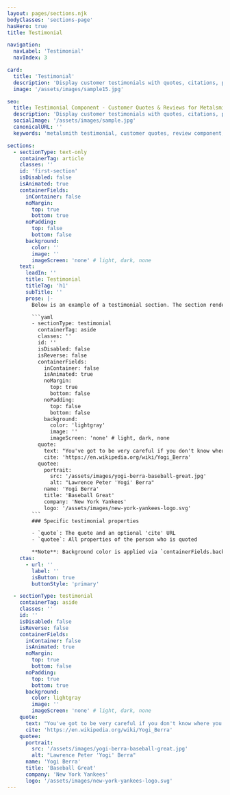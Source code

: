 ```yaml
---
layout: pages/sections.njk
bodyClasses: 'sections-page'
hasHero: true
title: Testimonial

navigation:
  navLabel: 'Testimonial'
  navIndex: 3

card:
  title: 'Testimonial'
  description: 'Display customer testimonials with quotes, citations, portraits, and company logos.'
  image: '/assets/images/sample15.jpg'

seo:
  title: Testimonial Component - Customer Quotes & Reviews for Metalsmith
  description: 'Display customer testimonials with quotes, citations, portraits, and company logos. Professional testimonial section for building trust in Metalsmith static sites.'
  socialImage: '/assets/images/sample.jpg'
  canonicalURL: ''
  keywords: 'metalsmith testimonial, customer quotes, review component, blockquote section, testimonial with portrait, client feedback, social proof'

sections:
  - sectionType: text-only
    containerTag: article
    classes: ''
    id: 'first-section'
    isDisabled: false
    isAnimated: true
    containerFields:
      inContainer: false
      noMargin:
        top: true
        bottom: true
      noPadding:
        top: false
        bottom: false
      background:
        color: ''
        image: ''
        imageScreen: 'none' # light, dark, none
    text:
      leadIn: ''
      title: Testimonial
      titleTag: 'h1'
      subTitle: ''
      prose: |-
        Below is an example of a testimonial section. The section renders a blockquote with a quotee and an optional cite. The quotee can have a portrait, name, title, company, and logo. The quotee is rendered in a flex container, so the portrait, name, title, company, and logo can be rendered in any order.

        ```yaml
        - sectionType: testimonial
          containerTag: aside
          classes: ''
          id: ''
          isDisabled: false
          isReverse: false
          containerFields:
            inContainer: false
            isAnimated: true
            noMargin:
              top: true
              bottom: false
            noPadding:
              top: false
              bottom: false
            background:
              color: 'lightgray'
              image: ''
              imageScreen: 'none' # light, dark, none
          quote:
            text: "You've got to be very careful if you don't know where you are going, because you might not get there."
            cite: 'https://en.wikipedia.org/wiki/Yogi_Berra'
          quotee:
            portrait:
              src: '/assets/images/yogi-berra-baseball-great.jpg'
              alt: "Lawrence Peter 'Yogi' Berra"
            name: 'Yogi Berra'
            title: 'Baseball Great'
            company: 'New York Yankees'
            logo: '/assets/images/new-york-yankees-logo.svg'
        ```
        ### Specific testimonial properties

        - `quote`: The quote and an optional 'cite' URL
        - `quotee`: All properties of the person who is quoted

        **Note**: Background color is applied via `containerFields.background.color`, this insures that the background is applied accross the whole viewport if `inContainer: false`
    ctas:
      - url: ''
        label: ''
        isButton: true
        buttonStyle: 'primary'

  - sectionType: testimonial
    containerTag: aside
    classes: ''
    id: ''
    isDisabled: false
    isReverse: false
    containerFields:
      inContainer: false
      isAnimated: true
      noMargin:
        top: true
        bottom: false
      noPadding:
        top: true
        bottom: true
      background:
        color: lightgray
        image: ''
        imageScreen: 'none' # light, dark, none
    quote:
      text: "You've got to be very careful if you don't know where you are going, because you might not get there."
      cite: 'https://en.wikipedia.org/wiki/Yogi_Berra'
    quotee:
      portrait:
        src: '/assets/images/yogi-berra-baseball-great.jpg'
        alt: "Lawrence Peter 'Yogi' Berra"
      name: 'Yogi Berra'
      title: 'Baseball Great'
      company: 'New York Yankees'
      logo: '/assets/images/new-york-yankees-logo.svg'
---
```

